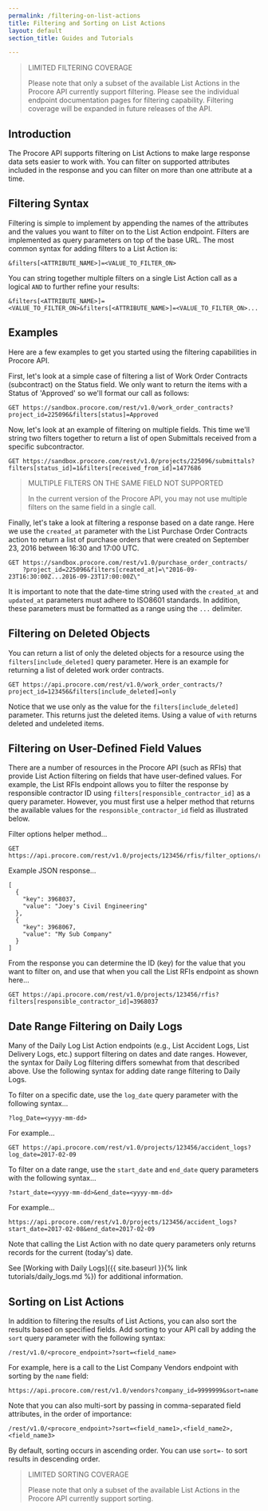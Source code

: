 ```yaml
---
permalink: /filtering-on-list-actions
title: Filtering and Sorting on List Actions
layout: default
section_title: Guides and Tutorials

---
```


> LIMITED FILTERING COVERAGE
>
> Please note that only a subset of the available List Actions in the Procore API currently support filtering.
> Please see the individual endpoint documentation pages for filtering capability.
> Filtering coverage will be expanded in future releases of the API.

## Introduction

The Procore API supports filtering on List Actions to make large response data sets easier to work with.
You can filter on supported attributes included in the response and you can filter on more than one attribute at a time.

## Filtering Syntax

Filtering is simple to implement by appending the names of the attributes and the values you want to filter on to the List Action endpoint.
Filters are implemented as query parameters on top of the base URL.
The most common syntax for adding filters to a List Action is:

```
&filters[<ATTRIBUTE_NAME>]=<VALUE_TO_FILTER_ON>
```

You can string together multiple filters on a single List Action call as a logical `AND` to further refine your results:

```
&filters[<ATTRIBUTE_NAME>]=<VALUE_TO_FILTER_ON>&filters[<ATTRIBUTE_NAME>]=<VALUE_TO_FILTER_ON>...
```

## Examples

Here are a few examples to get you started using the filtering capabilities in Procore API.

First, let's look at a simple case of filtering a list of Work Order Contracts (subcontract) on the Status field.
We only want to return the items with a Status of 'Approved' so we'll format our call as follows:

```
GET https://sandbox.procore.com/rest/v1.0/work_order_contracts?project_id=225096&filters[status]=Approved
```

Now, let's look at an example of filtering on multiple fields.
This time we'll string two filters together to return a list of open Submittals received from a specific subcontractor.

```
GET https://sandbox.procore.com/rest/v1.0/projects/225096/submittals?filters[status_id]=1&filters[received_from_id]=1477686
```

> MULTIPLE FILTERS ON THE SAME FIELD NOT SUPPORTED
>
> In the current version of the Procore API, you may not use multiple filters on the same field in a single call.

Finally, let's take a look at filtering a response based on a date range.
Here we use the `created_at` parameter with the List Purchase Order Contracts action to return a list of purchase orders that were created on September 23, 2016 between 16:30 and 17:00 UTC.

```
GET https://sandbox.procore.com/rest/v1.0/purchase_order_contracts/
    ?project_id=225096&filters[created_at]=\"2016-09-23T16:30:00Z...2016-09-23T17:00:00Z\"
```

It is important to note that the date-time string used with the `created_at` and `updated_at` parameters must adhere to ISO8601 standards.
In addition, these parameters must be formatted as a range using the `...` delimiter.

## Filtering on Deleted Objects

You can return a list of only the deleted objects for a resource using the `filters[include_deleted]` query parameter.
Here is an example for returning a list of deleted work order contracts.

```
GET https://api.procore.com/rest/v1.0/work_order_contracts/?project_id=123456&filters[include_deleted]=only
```

Notice that we use only as the value for the `filters[include_deleted]` parameter.
This returns just the deleted items. Using a value of `with` returns deleted and undeleted items.

## Filtering on User-Defined Field Values

There are a number of resources in the Procore API (such as RFIs) that provide List Action filtering on fields that have user-defined values.
For example, the List RFIs endpoint allows you to filter the response by responsible contractor ID using `filters[responsible_contractor_id]` as a query parameter.
However, you must first use a helper method that returns the available values for the `responsible_contractor_id` field as illustrated below.

Filter options helper method...

```
GET https://api.procore.com/rest/v1.0/projects/123456/rfis/filter_options/responsible_contractor_id
```

Example JSON response...

```
[
  {
    "key": 3968037,
    "value": "Joey's Civil Engineering"
  },
  {
    "key": 3968067,
    "value": "My Sub Company"
  }
]
```

From the response you can determine the ID (key) for the value that you want to filter on, and use that when you call the List RFIs endpoint as shown here...

```
GET https://api.procore.com/rest/v1.0/projects/123456/rfis?filters[responsible_contractor_id]=3968037
```

## Date Range Filtering on Daily Logs

Many of the Daily Log List Action endpoints (e.g., List Accident Logs, List Delivery Logs, etc.) support filtering on dates and date ranges.
However, the syntax for Daily Log filtering differs somewhat from that described above.
Use the following syntax for adding date range filtering to Daily Logs.

To filter on a specific date, use the `log_date` query parameter with the following syntax...

```
?log_Date=<yyyy-mm-dd>
```

For example...

```
GET https://api.procore.com/rest/v1.0/projects/123456/accident_logs?log_date=2017-02-09
```

To filter on a date range, use the `start_date` and `end_date` query parameters with the following syntax...

```
?start_date=<yyyy-mm-dd>&end_date=<yyyy-mm-dd>
```

For example...

```
https://api.procore.com/rest/v1.0/projects/123456/accident_logs?start_date=2017-02-08&end_date=2017-02-09
```

Note that calling the List Action with no date query parameters only returns records for the current (today's) date.

See [Working with Daily Logs]({{ site.baseurl }}{% link tutorials/daily_logs.md %}) for additional information.

## Sorting on List Actions

In addition to filtering the results of List Actions, you can also sort the results based on specified fields.
Add sorting to your API call by adding the `sort` query parameter with the following syntax:

```
/rest/v1.0/<procore_endpoint>?sort=<field_name>
```

For example, here is a call to the List Company Vendors endpoint with sorting by the `name` field:

```
https://api.procore.com/rest/v1.0/vendors?company_id=9999999&sort=name
```
Note that you can also multi-sort by passing in comma-separated field attributes, in the order of importance:

```
/rest/v1.0/<procore_endpoint>?sort=<field_name1>,<field_name2>,<field_name3>
```

By default, sorting occurs in ascending order.
You can use `sort=-` to sort results in descending order.

> LIMITED SORTING COVERAGE
>
> Please note that only a subset of the available List Actions in the Procore API currently support sorting.
